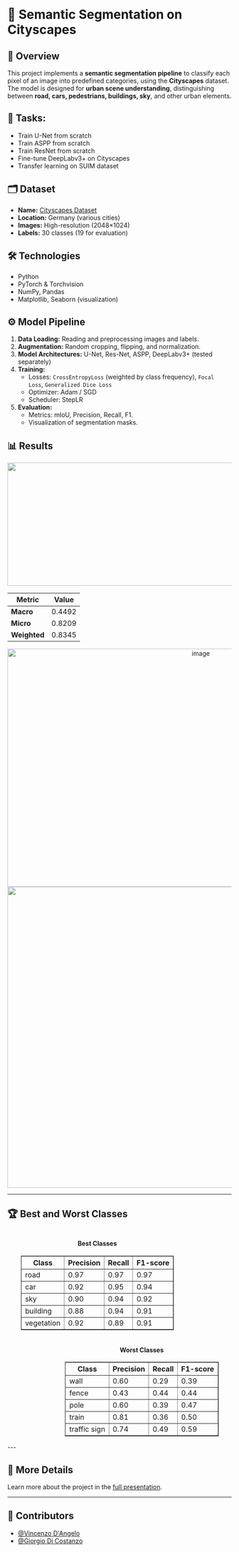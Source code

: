 # 🚗 Semantic Segmentation on Cityscapes

## 📌 Overview
This project implements a **semantic segmentation pipeline** to classify each pixel of an image into predefined categories, using the **Cityscapes** dataset.  
The model is designed for **urban scene understanding**, distinguishing between **road, cars, pedestrians, buildings, sky**, and other urban elements.

## 🎯 Tasks:
   - Train U-Net from scratch  
   - Train ASPP from scratch  
   - Train ResNet from scratch  
   - Fine-tune DeepLabv3+ on Cityscapes  
   - Transfer learning on SUIM dataset

## 🗂 Dataset
- **Name:** [Cityscapes Dataset](https://www.cityscapes-dataset.com/)  
- **Location:** Germany (various cities)  
- **Images:** High-resolution (2048×1024)  
- **Labels:** 30 classes (19 for evaluation)

## 🛠️ Technologies
- Python  
- PyTorch & Torchvision  
- NumPy, Pandas  
- Matplotlib, Seaborn (visualization)  

## ⚙️ Model Pipeline
1. **Data Loading:** Reading and preprocessing images and labels.  
2. **Augmentation:** Random cropping, flipping, and normalization.  
3. **Model Architectures:** U-Net, Res-Net, ASPP, DeepLabv3+ (tested separately)
4. **Training:**  
   - Losses: `CrossEntropyLoss` (weighted by class frequency), `Focal Loss`, `Generalized Dice Loss`
   - Optimizer: Adam / SGD  
   - Scheduler: StepLR  
5. **Evaluation:**  
   - Metrics: mIoU, Precision, Recall, F1. 
   - Visualization of segmentation masks.  

## 📊 Results
<center>
   <img width="1257" height="276" alt="image" src="https://github.com/user-attachments/assets/ea2993a6-078f-4294-a58d-a058d4d226a2" />
</center>

| Metric         | Value        |
|----------------|--------------|
| **Macro**      | 0.4492       |
| **Micro**      | 0.8209       |
| **Weighted**   | 0.8345       |

<center>
  <img width="854" height="534" alt="image" src="https://github.com/user-attachments/assets/c98bc89e-4e5a-407a-bbec-0befc9763ab3" />
</center>

<center>
  <img width="1265" height="675" alt="image" src="https://github.com/user-attachments/assets/4cff606f-b857-478f-8485-1bf09e99175c" />
</center>

---

## 🏆 Best and Worst Classes 
<div style="text-align: center;">
  <div style="display: inline-block; margin-right: 100px; vertical-align: top;">
    <h4>Best Classes</h4>
    <table border="1">
      <tr><th>Class</th><th>Precision</th><th>Recall</th><th>F1-score</th></tr>
      <tr><td>road</td><td>0.97</td><td>0.97</td><td>0.97</td></tr>
      <tr><td>car</td><td>0.92</td><td>0.95</td><td>0.94</td></tr>
      <tr><td>sky</td><td>0.90</td><td>0.94</td><td>0.92</td></tr>
      <tr><td>building</td><td>0.88</td><td>0.94</td><td>0.91</td></tr>
      <tr><td>vegetation</td><td>0.92</td><td>0.89</td><td>0.91</td></tr>
    </table>
  </div>

  <div style="display: inline-block; margin-left: 100px; vertical-align: top;">
    <h4>Worst Classes</h4>
    <table border="1">
      <tr><th>Class</th><th>Precision</th><th>Recall</th><th>F1-score</th></tr>
      <tr><td>wall</td><td>0.60</td><td>0.29</td><td>0.39</td></tr>
      <tr><td>fence</td><td>0.43</td><td>0.44</td><td>0.44</td></tr>
      <tr><td>pole</td><td>0.60</td><td>0.39</td><td>0.47</td></tr>
      <tr><td>train</td><td>0.81</td><td>0.36</td><td>0.50</td></tr>
      <tr><td>traffic sign</td><td>0.74</td><td>0.49</td><td>0.59</td></tr>
    </table>
  </div>
</div>
---

## 📘 More Details
Learn more about the project in the [full presentation](./Presentazione.pdf).

---

## 👥 Contributors

- [@Vincenzo D'Angelo](https://github.com/vincenzodan)
- [@Giorgio Di Costanzo](https://github.com/GiorgioDiCostanzo)

